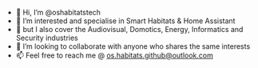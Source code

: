 - 👋 Hi, I’m @oshabitatstech
- 👀 I’m interested and specialise in Smart Habitats & Home Assistant
- 🌱 but I also cover the Audiovisual, Domotics, Energy, Informatics and Security industries 
- 💞️ I’m looking to collaborate with anyone who shares the same interests
- 📫 Feel free to reach me @ os.habitats.github@outlook.com

<!---
oshabitatstech/oshabitatstech is a ✨ special ✨ repository because its `README.md` (this file) appears on your GitHub profile.
You can click the Preview link to take a look at your changes.
--->
